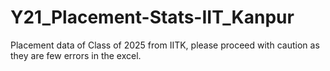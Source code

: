 # Y21_Placement-Stats-IIT_Kanpur
Placement data of Class of 2025 from IITK, please proceed with caution as they are few errors in the excel. 
